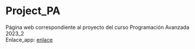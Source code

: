 # Project_PA
Página web correspondiente al proyecto del curso Programación Avanzada 2023_2  
Enlace_app: [enlace](https://paproxgmjrb7w.streamlit.app/](https://paproject-hzf2mfcl7pxrmexgmjrb7w.streamlit.app/)https://paproject-hzf2mfcl7pxrmexgmjrb7w.streamlit.app/)
